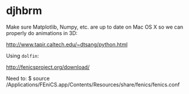 djhbrm
======

Make sure Matplotlib, Numpy, etc. are up to date on Mac OS X
so we can properly do animations in 3D:

http://www.tapir.caltech.edu/~dtsang/python.html

Using `dolfin`:

http://fenicsproject.org/download/

Need to:
$ source /Applications/FEniCS.app/Contents/Resources/share/fenics/fenics.conf
